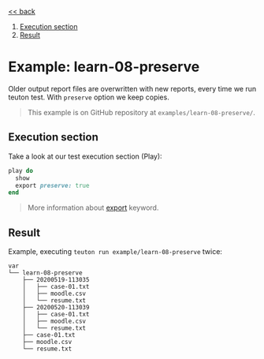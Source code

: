[<< back](README.md)

1. [Execution section](#execution-section)
2. [Result](#result)

# Example: learn-08-preserve

Older output report files are overwritten with new reports, every time we run teuton test. With `preserve` option we keep copies.

> This example is on GitHub repository at `examples/learn-08-preserve/`.

## Execution section

Take a look at our test execution section (Play):
```ruby
play do
  show
  export preserve: true
end
```

> More information about [export](../dsl/execution/export.md) keyword.
## Result

Example, executing `teuton run example/learn-08-preserve` twice:

```
var
└── learn-08-preserve
    ├── 20200519-113035
    │   ├── case-01.txt
    │   ├── moodle.csv
    │   └── resume.txt
    ├── 20200520-113039
    │   ├── case-01.txt
    │   ├── moodle.csv
    │   └── resume.txt
    ├── case-01.txt
    ├── moodle.csv
    └── resume.txt
```
